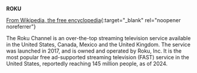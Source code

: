 <!-- markdownlint-disable MD041-->
**ROKU**<br>

[From Wikipedia, the free encyclopedia](https://en.wikipedia.org/wiki/The_Roku_Channel){:target="\_blank" rel="noopener noreferrer"}

The Roku Channel is an over-the-top streaming television service available in the United States, Canada, Mexico and the United Kingdom. The service was launched in 2017, and is owned and operated by Roku, Inc. It is the most popular free ad-supported streaming television (FAST) service in the United States, reportedly reaching 145 million people, as of 2024.
<!-- markdownlint-enable MD041-->
